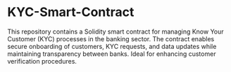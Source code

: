 # KYC-Smart-Contract
 This repository contains a Solidity smart contract for managing Know Your Customer (KYC) processes in the banking sector. The contract enables secure onboarding of customers, KYC requests, and data updates while maintaining transparency between banks. Ideal for enhancing customer verification procedures.
